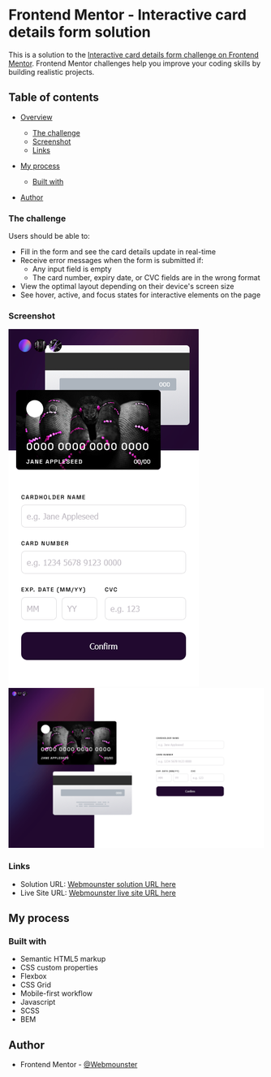# Frontend Mentor - Interactive card details form solution

This is a solution to the [Interactive card details form challenge on Frontend Mentor](https://www.frontendmentor.io/challenges/interactive-card-details-form-XpS8cKZDWw). Frontend Mentor challenges help you improve your coding skills by building realistic projects.

## Table of contents

-   [Overview](#overview)
    -   [The challenge](#the-challenge)
    -   [Screenshot](#screenshot)
    -   [Links](#links)
-   [My process](#my-process)

    -   [Built with](#built-with)

-   [Author](#author)

### The challenge

Users should be able to:

-   Fill in the form and see the card details update in real-time
-   Receive error messages when the form is submitted if:
    -   Any input field is empty
    -   The card number, expiry date, or CVC fields are in the wrong format
-   View the optimal layout depending on their device's screen size
-   See hover, active, and focus states for interactive elements on the page

### Screenshot

![](./images/capturas/Captura-Mobile.png)
![](./images/capturas/Captura-Desktop.png)

### Links

-   Solution URL: [Webmounster solution URL here](https://github.com/Webmounster/Interactive-card-details-form)
-   Live Site URL: [Webmounster live site URL here](https://webmounster.github.io/Interactive-card-details-form/)

## My process

### Built with

-   Semantic HTML5 markup
-   CSS custom properties
-   Flexbox
-   CSS Grid
-   Mobile-first workflow
-   Javascript
-   SCSS
-   BEM

## Author

-   Frontend Mentor - [@Webmounster](https://www.frontendmentor.io/profile/Webmounster)

